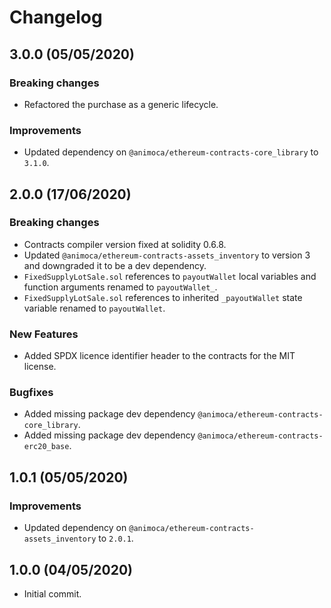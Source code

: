 # Changelog

## 3.0.0 (05/05/2020)

### Breaking changes
 * Refactored the purchase as a generic lifecycle.

### Improvements
 * Updated dependency on `@animoca/ethereum-contracts-core_library` to `3.1.0`.

## 2.0.0 (17/06/2020)

### Breaking changes
 * Contracts compiler version fixed at solidity 0.6.8.
 * Updated `@animoca/ethereum-contracts-assets_inventory` to version 3 and downgraded it to be a dev dependency.
 * `FixedSupplyLotSale.sol` references to `payoutWallet` local variables and function arguments renamed to `payoutWallet_`.
 * `FixedSupplyLotSale.sol` references to inherited `_payoutWallet` state variable renamed to `payoutWallet`.

### New Features
 * Added SPDX licence identifier header to the contracts for the MIT license.

### Bugfixes
 * Added missing package dev dependency `@animoca/ethereum-contracts-core_library`.
 * Added missing package dev dependency `@animoca/ethereum-contracts-erc20_base`.

## 1.0.1 (05/05/2020)

### Improvements
 * Updated dependency on `@animoca/ethereum-contracts-assets_inventory` to `2.0.1`.

## 1.0.0 (04/05/2020)
 * Initial commit.
